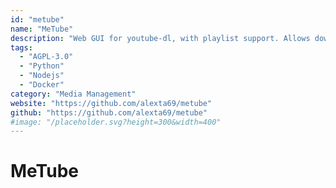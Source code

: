 ```yaml
---
id: "metube"
name: "MeTube"
description: "Web GUI for youtube-dl, with playlist support. Allows downloading videos from dozens of websites."
tags:
  - "AGPL-3.0"
  - "Python"
  - "Nodejs"
  - "Docker"
category: "Media Management"
website: "https://github.com/alexta69/metube"
github: "https://github.com/alexta69/metube"
#image: "/placeholder.svg?height=300&width=400"
---
```


# MeTube
